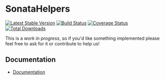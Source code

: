 SonataHelpers
===============

[![Latest Stable Version](https://poser.pugx.org/ekino/sonata/v/stable)](https://packagist.org/packages/ekino/sonata)
[![Build Status](https://travis-ci.org/ekino/sonata.svg?branch=master)](https://travis-ci.org/ekino/sonata)
[![Coverage Status](https://coveralls.io/repos/ekino/sonata/badge.svg?branch=master&service=github)](https://coveralls.io/github/ekino/sonata?branch=master)
[![Total Downloads](https://poser.pugx.org/ekino/sonata/downloads)](https://packagist.org/packages/ekino/sonata)

This is a *work in progress*, so if you'd like something implemented please
feel free to ask for it or contribute to help us!

## Documentation

- [Documentation](./docs/00-docs.md)
